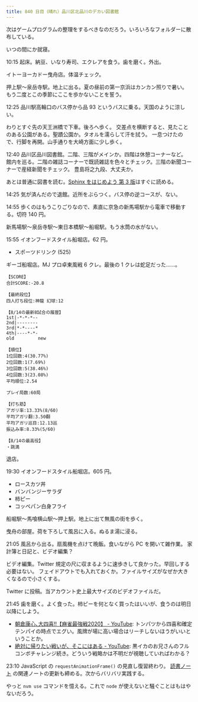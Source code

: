 ```yaml
---
title: 840 日目（晴れ）品川区北品川のデカい図書館
---
```


次はゲームプログラムの整理をするべきなのだろう。いろいろなフォルダーに散布している。

いつの間にか就寝。

10:15 起床。納豆、いなり寿司、エクレアを食う。歯を磨く。外出。

イトーヨーカドー曳舟店。体温チェック。

押上駅～泉岳寺駅。地上に出る。夏の昼前の第一京浜はカンカン照りで暑い。
もう二度とこの季節にここを歩かないことを誓う。

12:25 品川駅高輪口のバス停から品 93 というバスに乗る。天国のように涼しい。

わりとすぐ先の天王洲橋で下車。後ろへ歩く。
交差点を横断すると、見たことのある公園がある。聖蹟公園か。タオルを濡らして汗を拭う。
一息つけたので、行脚を再開。山手通りを大崎方面に少し歩く。

12:40 品川区品川図書館。二階、三階がメインか。四階は休憩コーナーなど。
館内を巡る。二階の雑誌コーナーで既読雑誌を色々とチェック。三階の新聞コーナーで産経新聞をチェック。
豊島将之九段、大丈夫か。

あとは普通に図書を読む。[Sphinx をはじめよう 第 3 版](https://www.oreilly.co.jp/books/9784873119830/)はすぐに読める。

14:25 気が済んだので退館。近所をぶらつく。バス停の逆コースが、ない。

14:55 歩くのはもうこりごりなので、素直に京急の新馬場駅から電車で移動する。切符 140 円。

新馬場駅～泉岳寺駅～東日本橋駅～船堀駅。もう水筒の水がない。

15:55 イオンフードスタイル船堀店。62 円。

* スポーツドリンク (525)

ギーゴ船堀店。MJ プロ卓東風戦 6 クレ。最後の 1 クレは蛇足だった……。

```text
【SCORE】
合計SCORE:-20.8

【最終段位】
四人打ち段位:神龍 幻球:12

【8/14の最新8試合の履歴】
1st|-*-*-*--
2nd|--------
3rd|*-*----*
4th|----*-*-
old         new

【順位】
1位回数:4(30.77%)
2位回数:1(7.69%)
3位回数:5(38.46%)
4位回数:3(23.08%)
平均順位:2.54

プレイ局数:60局

【打ち筋】
アガリ率:13.33%(8/60)
平均アガリ翻:3.50翻
平均アガリ巡目:12.13巡
振込み率:8.33%(5/60)

【8/14の最高役】
・跳満
```

退店。

19:30 イオンフードスタイル船堀店。605 円。

* ロースカツ丼
* バンバンジーサラダ
* 柿ピー
* コッペパン白身フライ

船堀駅～馬喰横山駅～押上駅。地上に出て無風の街を歩く。

曳舟の部屋。荷を下ろして風呂に入る。ぬるま湯に浸る。

21:05 風呂から出る。扇風機を点けて晩飯。食いながら PC を開いて雑作業。
家計簿と日記と、ビデオ編集？

ビデオ編集。Twitter 規定の尺に収まるように速歩きして良かった。早回しする必要はない。
フェイドアウトでも入れておくか。ファイルサイズがなぜか大きくなるので小さくする。

Twitter に投稿。当アカウント史上最大サイズのビデオファイルだ。

21:45 歯を磨く。よく食った。柿ピーを何となく買ったはいいが、食うのは明日以降にしよう。

* [朝倉康心､大四喜!!【麻雀最強戦2020】 - YouTube](https://www.youtube.com/watch?v=duH3hvGd8uE):
  トンパツから四喜和確定テンパイの時点でエグい。風牌が場に高い場合はリーチしないほうがいいということか。
* [絶対に帰りたい戦いが、そこにはある - YouTube](https://www.youtube.com/watch?v=cVMou9DXl4I):
  黒イカのお兄さんのフルコンボチャレンジ続き。どういう戦略かは不明だが視聴していればわかる？

23:10 JavaScript の `requestAnimationFrame()` の見直し復習終わり。
[読書ノート][note] の関連ノートの更新も締める。次からバリバリ実践する。

やっと `nvm use` コマンドを憶える。これで `node` が使えないと騒ぐことはもはやないだろう。

[note]: https://showa-yojyo.github.io/notebook/
